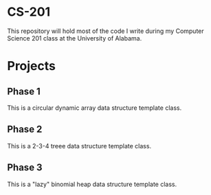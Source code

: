 # CS-201
This repository will hold most of the code I write during my Computer Science 201 class at the University of Alabama.

# Projects

## Phase 1
This is a circular dynamic array data structure template class.

## Phase 2
This is a 2-3-4 treee data structure template class.

## Phase 3
This is a "lazy" binomial heap data structure template class.
